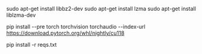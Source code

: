 sudo apt-get install libbz2-dev
sudo apt-get install lzma
sudo apt-get install liblzma-dev

pip install --pre torch torchvision torchaudio --index-url https://download.pytorch.org/whl/nightly/cu118

pip install -r reqs.txt 